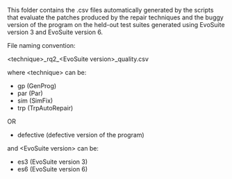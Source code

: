 This folder contains the .csv files automatically generated by the scripts
that evaluate the patches produced by the repair techniques and the buggy version
of the program on the held-out test suites generated using EvoSuite version 3 
and EvoSuite version 6. 

File naming convention:

\<technique\>\_rq2\_\<EvoSuite version\>_quality.csv

where \<technique\> can be:
- gp (GenProg)
- par (Par)
- sim (SimFix)
- trp (TrpAutoRepair)

OR

- defective (defective version of the program)

and \<EvoSuite version\> can be:
- es3 (EvoSuite version 3)
- es6 (EvoSuite version 6)
